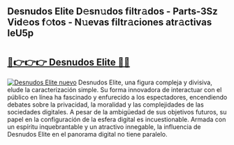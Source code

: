 ## Desnudos Elite D𝚎sn𝚞dos filtr𝚊dos - Parts-3Sz Vid𝚎os f𝚘tos - N𝚞evas filtr𝚊ciones atr𝚊ctivas IeU5p

# <h2><a href="http://mbcgy44.tromn.icu/?c=Desnudos+Elite">🔗👉👉👉 Desnudos Elite 🔗🔗</a></h2>

[![Desnudos Elite nuevo](https://i.imgur.com/pEAQMta.gif)](http://mbcgy44.tromn.icu/?c=Desnudos+Elite)
Desnudos Elite, una figura compleja y divisiva, elude la caracterización simple. Su forma innovadora de interactuar con el público en línea ha fascinado y enfurecido a los espectadores, encendiendo debates sobre la privacidad, la moralidad y las complejidades de las sociedades digitales. A pesar de la ambigüedad de sus objetivos futuros, su papel en la configuración de la esfera digital es incuestionable. Armada con un espíritu inquebrantable y un atractivo innegable, la influencia de Desnudos Elite en el panorama digital no tiene paralelo.
